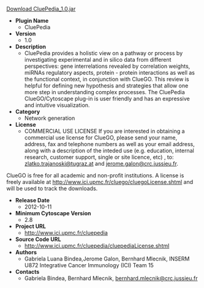 <a href="CluePedia_1.0.jar">Download CluePedia_1.0.jar</a>

* __Plugin Name__
  * CluePedia
* __Version__
  * 1.0
* __Description__
  * CluePedia provides a holistic view on a pathway or process by investigating experimental and in silico data from different perspectives: gene interrelations revealed by correlation weights, miRNAs regulatory aspects, protein - protein interactions as well as the functional context, in conjunction with ClueGO. This review is helpful for defining new hypothesis and strategies that allow one more step in understanding complex processes. The CluePedia ClueGO/Cytoscape plug-in is user friendly and has an expressive and intuitive visualization.
* __Category__
  * Network generation
* __License__
  * COMMERCIAL USE LICENSE
If you are interested in obtaining a commercial use license for ClueGO, please send your name, address, fax and telephone numbers as well as your email address, along with a description of the inteded use (e.g. education, internal research, customer support, single or site licence, etc) , to: zlatko.trajanoski@tugraz.at and jerome.galon@crc.jussieu.fr.

ClueGO is free for all academic and non-profit institutions. A license is freely available at http://www.ici.upmc.fr/cluego/cluegoLicense.shtml and will be used to track the downloads.
* __Release Date__
  * 2012-10-11
* __Minimum Cytoscape Version__
  * 2.8
* __Project URL__
  * http://www.ici.upmc.fr/cluepedia
* __Source Code URL__
  * http://www.ici.upmc.fr/cluepedia/cluepediaLicense.shtml
* __Authors__
  * Gabriela Luana Bindea,Jerome Galon, Bernhard Mlecnik, INSERM U872 Integrative Cancer Immunology (ICI) Team 15
* __Contacts__
  * Gabriela Bindea, Bernhard Mlecnik, bernhard.mlecnik@crc.jussieu.fr
